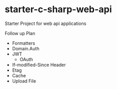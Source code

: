 # starter-c-sharp-web-api
Starter Project for web api applications

Follow up Plan

* Formatters
* Domain.Auth
 * JWT
   * OAuth
* If-modified-Since Header
* Etag
* Cache
* Upload File
